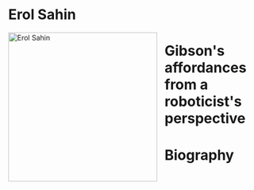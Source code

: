 # Erol Sahin

<img style="float: left;width: 300px;margin-right: 15px;margin-top: 0px;" src="http://www.kovan.ceng.metu.edu.tr/~erol/Images/erol-sahin-2015.jpg" alt='Erol Sahin' />

# Gibson's affordances from a roboticist's perspective

# Biography
